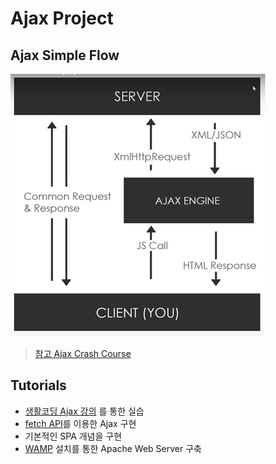 # Ajax Project

## Ajax Simple Flow

![](image/ajax_flow.png)

> [참고 Ajax Crash Course](https://www.youtube.com/watch?v=82hnvUYY6QA&list=PLillGF-RfqbbnEGy3ROiLWk7JMCuSyQtX&index=13&t=0s)

## Tutorials

-   [생활코딩 Ajax 강의](https://www.opentutorials.org/course/3281) 를 통한 실습
-   [fetch API](https://developer.mozilla.org/ko/docs/Web/API/Fetch_API)를 이용한 Ajax 구현
-   기본적인 SPA 개념을 구현
-   [WAMP](https://bitnami.com/stack/wamp/installer) 설치를 통한 Apache Web Server 구축
